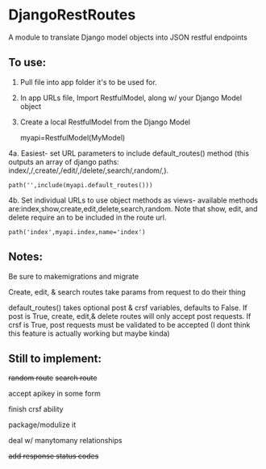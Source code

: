 # DjangoRestRoutes
A module to translate Django model objects into JSON restful endpoints

## To use:
1. Pull file into app folder it's to be used for.

2. In app URLs file, Import RestfulModel, along w/ your Django Model object

3. Create a local RestfulModel from the Django Model

    myapi=RestfulModel(MyModel)
    
4a. Easiest- set URL parameters to include default_routes() method (this outputs an array of django paths: index/,<id>/,create/,<id>/edit/,<id>/delete/,search/,random/,).
    
    path('',include(myapi.default_routes()))
    
4b. Set individual URLs to use object methods as views- available methods are:index,show,create,edit,delete,search,random. Note that show, edit, and delete require an <eid> to be included in the route url.
    
    path('index',myapi.index,name='index')

## Notes:
Be sure to makemigrations and migrate

Create, edit, & search routes take params from request to do their thing

default_routes() takes optional post & crsf variables, defaults to False. 
    If post is True, create, edit,& delete routes will only accept post requests. If crsf is True, post requests must be validated to be       accepted (I dont think this feature is actually working but maybe kinda)

## Still to implement:

~~random route~~
~~search route~~

accept apikey in some form

finish crsf ability

package/modulize it

deal w/ manytomany relationships

~~add response status codes~~


